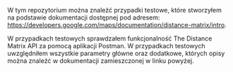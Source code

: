 W tym repozytorium można znaleźć przypadki testowe, które stworzyłem na podstawie dokumentacji dostępnej pod adresem: https://developers.google.com/maps/documentation/distance-matrix/intro.

W przypadkach testowych sprawdzałem funkcjonalność The Distance Matrix API za pomocą aplikacji Postman. W przypadkach testowych uwzględniłem wszystkie parametry główne oraz dodatkowe, których opisy można znaleźć w dokumentacji zamieszczonej w linku powyżej. 


